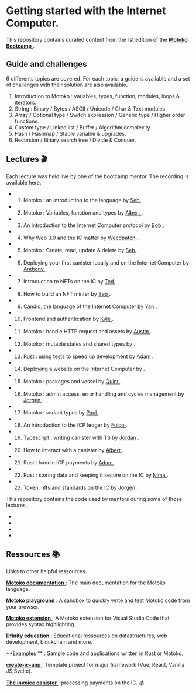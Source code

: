 # Getting started with the Internet Computer.

This repository contains curated content from the 1st edition of the <a href="https://github.com/motoko-bootcamp/bootcamp" target="_blank"> **Motoko Bootcamp** </a> . 

## Guide and challenges 

6 differents topics are covered.
For each topic, a guide is available and a set of challenges with their solution are also available.

1) Introduction to Motoko : variables, types, function, modules, loops & iterators.
2) String : Binary / Bytes / ASCII / Unicode / Char & Text modules.
3) Array / Optional type / Switch expression / Generic type / Higher order functions.
4) Custom type / Linked list / Buffer / Algorithm complexity.
5) Hash / Hashmap / Stable variable & upgrades.
6) Recursion / Binary search tree / Divide & Conquer.

## Lectures 🎬

Each lecture was held live by one of the bootcamp mentor. The recording is available here.

- 1) Motoko : an introduction to the language by <a href="" target="_blank"> Seb </a>.
- 2) Motoko : Variables, function and types by <a href="" target="_blank"> Albert </a>.
- 3) An introduction to the Internet Computer protocol by <a href="" target="_blank"> Bob </a>.
- 4) Why Web 3.0 and the IC matter by <a href="" target="_blank"> Weedpatch </a>. 
- 5) Motoko : Create, read, update & delete by <a href="" target="_blank"> Seb </a>.
- 6) Deploying your first canister locally and on the Internet Computer by <a href="" target="_blank"> Anthony </a>.
- 7) Introduction to NFTs on the IC by <a href="" target="_blank"> Ted </a>.
- 8) How to build an NFT minter by <a href="" target="_blank"> Seb </a>.
- 9) Candid, the language of the Internet Computer by <a href="" target="_blank"> Yan </a>.
- 10) Frontend and authentication by <a href="" target="_blank"> Kyle </a>.
- 11) Motoko : handle HTTP request and assets by <a href="" target="_blank"> Austin </a>.
- 12) Motoko : mutable states and shared types by <a href="" target="_blank"> </a>.
- 13) Rust : using tests to speed up development by <a href="" target="_blank"> Adam </a>.
- 14) Deploying a website on the Internet Computer by <a href="" target="_blank"> </a>.
- 15) Motoko : packages and vessel by <a href="" target="_blank"> Quint </a>.
- 16) Motoko : admin access, error handling and cycles management by <a href="" target="_blank"> Jorgen </a>.
- 17) Motoko : variant types by <a href="" target="_blank"> Paul </a>.
- 18) An introduction to the ICP ledger by <a href="" target="_blank"> Fulco </a>.
- 19) Typescript : writing canister with TS by <a href="" target="_blank"> Jordan </a>.
- 20) How to interact with a canister by <a href="" target="_blank"> Albert </a>.
- 21) Rust : handle ICP payments by <a href="" target="_blank"> Adam </a>.
- 22) Rust : storing data and keeping it secure on the IC by <a href="" target="_blank"> Nima </a>.
- 23) Token, nfts and standards on the IC by <a href="" target="_blank"> Jorgen </a>.

This repository contains the code used by mentors during some of those lectures.

- 
-
-
-

## Ressources 📚

Links to other helpful ressources.

<a href="https://smartcontracts.org/docs/language-guide/about-this-guide.html" target="_blank"> **Motoko documentation** </a> : The main documentation for the Motoko language.


<a href="https://www.google.com/url?q=https://m7sm4-2iaaa-aaaab-qabra-cai.raw.ic0.app/&sa=D&source=docs&ust=1646578646250914&usg=AOvVaw2t9ssTnoubsEHh3XlqkTl9" target="_blank"> **Motoko playground** </a> : A sandbox to quickly write and test Motoko code from your browser.


<a href="https://marketplace.visualstudio.com/items?itemName=dfinity-foundation.vscode-motoko" target="_blank"> **Motoko extension** </a> : A Motoko extension for Visual Studio Code that provides syntax highlighting.


<a href="https://github.com/orgs/DFINITY-Education/repositories" target="_blank"> **Dfinity education** </a> : Educational ressources on datastructures, web development, blockchain and more.


<a href="https://github.com/dfinity/examples" target="_blank"> **Examples ** </a> : Sample code and applications written in Rust or Motoko. 


<a href="https://github.com/MioQuispe/create-ic-app" target="_blank"> **create-ic-app** </a> : Template project for major framework (Vue, React, Vanilla JS,Svelte).


<a href="https://github.com/dfinity/invoice-canister" target="_blank"> **The invoice canister** </a> : processing payments on the IC. 💰

